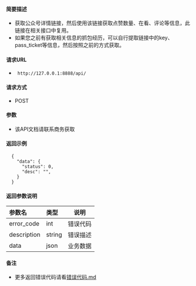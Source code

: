 #### 简要描述

- 获取公众号详情链接，然后使用该链接获取点赞数量、在看、评论等信息，此链接在相关接口中复用。
- 如果您之前有获取相关信息的抓包经历，可以自行提取链接中的key、pass_ticket等信息，然后按照之前的方式获取。

#### 请求URL

- ` http://127.0.0.1:8888/api/`

#### 请求方式

- POST

#### 参数

- 该API文档请联系商务获取

#### 返回示例

``` 
  {
    "data": {
      "status": 0,
      "desc": "",
    }
  }
```

#### 返回参数说明

| 参数名         | 类型     | 说明   |   
|:------------|:-------|------|   
| error_code  | int    | 错误代码 |   
| description | string | 错误描述 |   
| data        | json   | 业务数据 |   

#### 备注

- 更多返回错误代码请看[错误代码.md](../错误代码.md)






